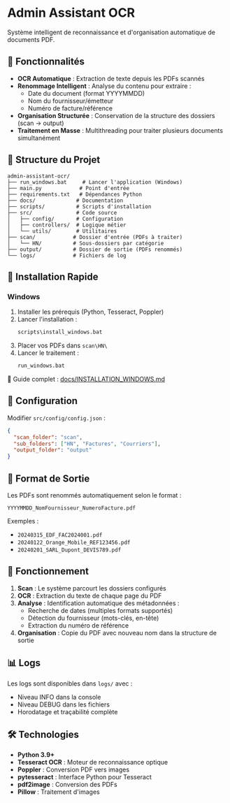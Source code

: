 # Admin Assistant OCR

Système intelligent de reconnaissance et d'organisation automatique de documents PDF.

## 🎯 Fonctionnalités

- **OCR Automatique** : Extraction de texte depuis les PDFs scannés
- **Renommage Intelligent** : Analyse du contenu pour extraire :
  - Date du document (format YYYYMMDD)
  - Nom du fournisseur/émetteur
  - Numéro de facture/référence
- **Organisation Structurée** : Conservation de la structure des dossiers (scan → output)
- **Traitement en Masse** : Multithreading pour traiter plusieurs documents simultanément

## 📁 Structure du Projet

```
admin-assistant-ocr/
├── run_windows.bat     # Lancer l'application (Windows)
├── main.py            # Point d'entrée
├── requirements.txt   # Dépendances Python
├── docs/             # Documentation
├── scripts/          # Scripts d'installation
├── src/              # Code source
│   ├── config/       # Configuration
│   ├── controllers/  # Logique métier
│   └── utils/        # Utilitaires
├── scan/            # Dossier d'entrée (PDFs à traiter)
│   └── HN/          # Sous-dossiers par catégorie
├── output/          # Dossier de sortie (PDFs renommés)
└── logs/            # Fichiers de log
```

## 🚀 Installation Rapide

### Windows

1. Installer les prérequis (Python, Tesseract, Poppler)
2. Lancer l'installation :
   ```cmd
   scripts\install_windows.bat
   ```
3. Placer vos PDFs dans `scan\HN\`
4. Lancer le traitement :
   ```cmd
   run_windows.bat
   ```

📖 Guide complet : [docs/INSTALLATION_WINDOWS.md](docs/INSTALLATION_WINDOWS.md)

## 🔧 Configuration

Modifier `src/config/config.json` :

```json
{
  "scan_folder": "scan",
  "sub_folders": ["HN", "Factures", "Courriers"],
  "output_folder": "output"
}
```

## 📝 Format de Sortie

Les PDFs sont renommés automatiquement selon le format :
```
YYYYMMDD_NomFournisseur_NumeroFacture.pdf
```

Exemples :
- `20240315_EDF_FAC2024001.pdf`
- `20240122_Orange_Mobile_REF123456.pdf`
- `20240201_SARL_Dupont_DEVIS789.pdf`

## 🎨 Fonctionnement

1. **Scan** : Le système parcourt les dossiers configurés
2. **OCR** : Extraction du texte de chaque page du PDF
3. **Analyse** : Identification automatique des métadonnées :
   - Recherche de dates (multiples formats supportés)
   - Détection du fournisseur (mots-clés, en-tête)
   - Extraction du numéro de référence
4. **Organisation** : Copie du PDF avec nouveau nom dans la structure de sortie

## 📊 Logs

Les logs sont disponibles dans `logs/` avec :
- Niveau INFO dans la console
- Niveau DEBUG dans les fichiers
- Horodatage et traçabilité complète

## 🛠️ Technologies

- **Python 3.9+**
- **Tesseract OCR** : Moteur de reconnaissance optique
- **Poppler** : Conversion PDF vers images
- **pytesseract** : Interface Python pour Tesseract
- **pdf2image** : Conversion des PDFs
- **Pillow** : Traitement d'images